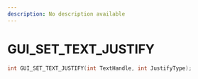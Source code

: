 ```yaml
---
description: No description available 
---
```


# GUI_SET_TEXT_JUSTIFY

```cpp
int GUI_SET_TEXT_JUSTIFY(int TextHandle, int JustifyType);
```